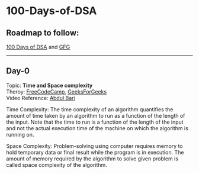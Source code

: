 # 100-Days-of-DSA
## Roadmap to follow:
<a href="https://whimsical.com/100-days-of-dsa-JjsnhMcKViecPVFfFAZx3g">100 Days of DSA</a> and <a href="https://www.geeksforgeeks.org/100-days-of-code-a-complete-guide-for-beginners-and-experienced/">GFG</a>

<hr>

## Day-0
Topic: <b>Time and Space complexity <br></b>
Theroy: <a href="https://www.freecodecamp.org/news/time-complexity-of-algorithms">FreeCodeCamp</a>, <a href="https://www.geeksforgeeks.org/time-complexity-and-space-complexity/">GeeksForGeeks</a>
</br>
Video Reference: <a href="https://www.youtube.com/watch?v=9TlHvipP5yA">Abdul Bari</a>

Time Complexity: The time complexity of an algorithm quantifies the amount of time taken by an algorithm to run as a function of the length of the input. Note that the time to run is a function of the length of the input and not the actual execution time of the machine on which the algorithm is running on.

Space Complexity: 
Problem-solving using computer requires memory to hold temporary data or final result while the program is in execution. The amount of memory required by the algorithm to solve given problem is called space complexity of the algorithm.